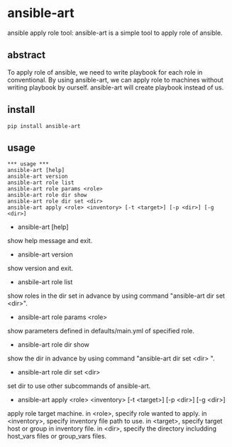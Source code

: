 # ansible-art
ansible apply role tool: ansible-art is a simple tool to apply role of ansible.

## abstract
To apply role of ansible, we need to write playbook for each role in conventional. By using ansible-art, we can apply role to machines without writing playbook by ourself. ansible-art will create playbook instead of us.

## install
```
pip install ansible-art
```
## usage
```
*** usage ***
ansible-art [help]
ansible-art version
ansible-art role list
ansible-art role params <role>
ansible-art role dir show
ansible-art role dir set <dir>
ansible-art apply <role> <inventory> [-t <target>] [-p <dir>] [-g <dir>]
```

- ansible-art [help]

 show help message and exit.
 
- ansible-art version

 show version and exit.

- ansbile-art role list

 show roles in the dir set in advance by using command "ansible-art dir set \<dir\>".

- ansible-art role params \<role\>

 show parameters defined in defaults/main.yml of specified role.
 
- ansible-art role dir show

 show the dir in advance by using command "ansible-art dir set \<dir\> ".

- ansible-art role dir set \<dir\>

 set dir to use other subcommands of ansible-art.
 
- ansible-art apply \<role\> \<inventory\> \[-t \<target\>\] \[-p \<dir\>\] \[-g \<dir\>\]  

 apply role target machine. in \<role\>, specify role wanted to apply. in \<inventory\>, specify inventory file path to use. in \<target\>, specify target host or group in inventory file. in \<dir\>, specify the directory includding host_vars files or group_vars files.
